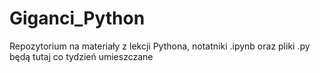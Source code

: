 # Giganci_Python
Repozytorium na materiały z lekcji Pythona, notatniki .ipynb oraz pliki .py będą tutaj co tydzień umieszczane
